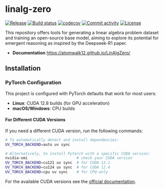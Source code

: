 # linalg-zero

[![Release](https://img.shields.io/github/v/release/atomwalk12/linalg-zero)](https://img.shields.io/github/v/release/atomwalk12/linalg-zero)
[![Build status](https://img.shields.io/github/actions/workflow/status/atomwalk12/linalg-zero/main.yml?branch=main)](https://github.com/atomwalk12/linalg-zero/actions/workflows/main.yml?query=branch%3Amain)
[![codecov](https://codecov.io/gh/atomwalk12/linalg-zero/branch/main/graph/badge.svg)](https://codecov.io/gh/atomwalk12/linalg-zero)
[![Commit activity](https://img.shields.io/github/commit-activity/m/atomwalk12/linalg-zero)](https://img.shields.io/github/commit-activity/m/atomwalk12/linalg-zero)
[![License](https://img.shields.io/github/license/atomwalk12/linalg-zero)](https://img.shields.io/github/license/atomwalk12/linalg-zero)

This repository offers tools for generating a linear algebra problem dataset and training an open-source base model, aiming to explore its potential for emergent reasoning as inspired by the Deepseek-R1 paper.

- **Documentation** <https://atomwalk12.github.io/LinAlgZero/>

## Installation

### PyTorch Configuration

This project is configured with PyTorch defaults that work for most users:
- **Linux**: CUDA 12.8 builds (for GPU acceleration)
- **macOS/Windows**: CPU builds

#### For Different CUDA Versions

If you need a different CUDA version, run the following commands:

```bash
# To automatically detect and install dependencies:
UV_TORCH_BACKEND=auto uv sync

# Alternatively, to install Pytorch with a specific CUDA version:
nvidia-smi                      # check your CUDA version
UV_TORCH_BACKEND=cu121 uv sync  # for CUDA 12.1
UV_TORCH_BACKEND=cu124 uv sync  # for CUDA 12.4
UV_TORCH_BACKEND=cpu uv sync    # for CPU-only
```

For the available CUDA versions see the [official documentation](https://pytorch.org/get-started/locally/).
